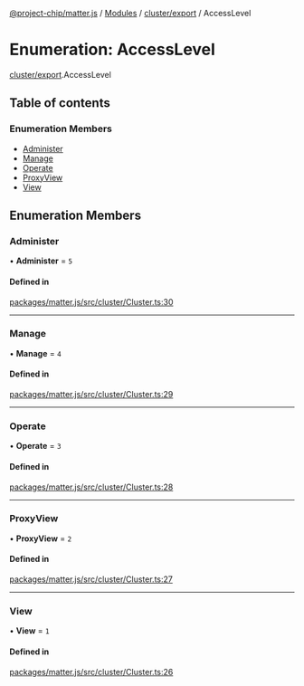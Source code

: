 [@project-chip/matter.js](../README.md) / [Modules](../modules.md) / [cluster/export](../modules/cluster_export.md) / AccessLevel

# Enumeration: AccessLevel

[cluster/export](../modules/cluster_export.md).AccessLevel

## Table of contents

### Enumeration Members

- [Administer](cluster_export.AccessLevel.md#administer)
- [Manage](cluster_export.AccessLevel.md#manage)
- [Operate](cluster_export.AccessLevel.md#operate)
- [ProxyView](cluster_export.AccessLevel.md#proxyview)
- [View](cluster_export.AccessLevel.md#view)

## Enumeration Members

### Administer

• **Administer** = ``5``

#### Defined in

[packages/matter.js/src/cluster/Cluster.ts:30](https://github.com/project-chip/matter.js/blob/2d9f2165d2672864fda3496a6d0d5f93597f82c6/packages/matter.js/src/cluster/Cluster.ts#L30)

___

### Manage

• **Manage** = ``4``

#### Defined in

[packages/matter.js/src/cluster/Cluster.ts:29](https://github.com/project-chip/matter.js/blob/2d9f2165d2672864fda3496a6d0d5f93597f82c6/packages/matter.js/src/cluster/Cluster.ts#L29)

___

### Operate

• **Operate** = ``3``

#### Defined in

[packages/matter.js/src/cluster/Cluster.ts:28](https://github.com/project-chip/matter.js/blob/2d9f2165d2672864fda3496a6d0d5f93597f82c6/packages/matter.js/src/cluster/Cluster.ts#L28)

___

### ProxyView

• **ProxyView** = ``2``

#### Defined in

[packages/matter.js/src/cluster/Cluster.ts:27](https://github.com/project-chip/matter.js/blob/2d9f2165d2672864fda3496a6d0d5f93597f82c6/packages/matter.js/src/cluster/Cluster.ts#L27)

___

### View

• **View** = ``1``

#### Defined in

[packages/matter.js/src/cluster/Cluster.ts:26](https://github.com/project-chip/matter.js/blob/2d9f2165d2672864fda3496a6d0d5f93597f82c6/packages/matter.js/src/cluster/Cluster.ts#L26)

